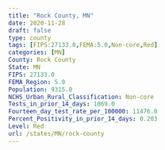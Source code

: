```yaml
---
title: "Rock County, MN"
date: 2020-11-28
draft: false
type: county
tags: [FIPS:27133.0,FEMA:5.0,Non-core,Red]
categories: [MN]
County: Rock County
State: MN
FIPS: 27133.0
FEMA_Region: 5.0
Population: 9315.0
NCHS_Urban_Rural_Classification: Non-core
Tests_in_prior_14_days: 1069.0
Fourteen_day_test_rate_per_100000: 11476.0
Percent_Positivity_in_prior_14_days: 0.203
Level: Red
url: /states/MN/rock-county
---
```



